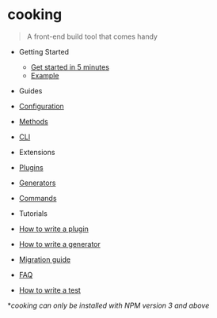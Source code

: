 # cooking

> A front-end build tool that comes handy

- Getting Started
  - [Get started in 5 minutes](intro.md)
  - [Example](example.md)
- Guides
 - [Configuration](configuration.md)
 - [Methods](nodejs-api.md)
 - [CLI](cli.md)
- Extensions
 - [Plugins](list-of-plugins.md)
 - [Generators](list-of-generators.md)
 - [Commands](list-of-commands.md)

- Tutorials
 - [How to write a plugin](create-a-plugin.md)
 - [How to write a generator](create-a-generator.md)
 - [Migration guide](migration-guide.md)
 - [FAQ](faq.md)
 - [How to write a test](test.md)

**cooking can only be installed with NPM version 3 and above*

